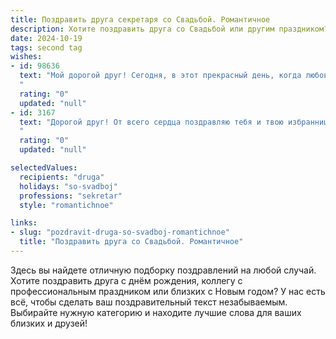 ```yaml
---
title: Поздравить друга секретаря со Свадьбой. Романтичное
description: Хотите поздравить друга со Свадьбой или другим праздником? Наш ИИ создаст незабываемое поздравление, а вы обязательно выделитесь среди других.  
date: 2024-10-19
tags: second tag
wishes:
- id: 98636
  text: "Мой дорогой друг! Сегодня, в этот прекрасный день, когда любовь торжествует, я хочу от всего сердца поздравить тебя с твоей свадьбой! Пусть ваша жизнь вместе будет такой же прекрасной и нежной, как этот романтический праздник.  Желаю вам бесконечного счастья, взаимной любви,  гармонии и понимания. Пусть ваша семейная жизнь будет наполнена радостью, теплом и  взаимной поддержкой, словно страницы любимой книги, которую вы будете писать вместе, строка за строкой.  Пусть секретом вашего счастья будет всегда оставаться ваша любовь!  Горько!
  "
  rating: "0"
  updated: "null"
- id: 3167
  text: "Дорогой друг! От всего сердца поздравляю тебя и твою избранницу с этим волшебным днем – днем рождения вашей семьи! Пусть ваша совместная жизнь будет наполнена нежностью, как лепестки самых изысканных цветов, сладостью, как поцелуи под луной, и гармонией, достойной самой искусной секретарши и ее второй половинки. Счастья вам и любви, которая с каждым годом будет только крепче!
  "
  rating: "0"
  updated: "null"

selectedValues:
  recipients: "druga"
  holidays: "so-svadboj"
  professions: "sekretar"
  style: "romantichnoe"

links:
- slug: "pozdravit-druga-so-svadboj-romantichnoe"
  title: "Поздравить друга со Свадьбой. Романтичное"
---
```


Здесь вы найдете отличную подборку поздравлений на любой случай.
Хотите поздравить друга с днём рождения, коллегу с профессиональным праздником или близких с Новым годом? У нас есть всё, чтобы сделать ваш поздравительный текст незабываемым. Выбирайте нужную категорию и находите лучшие слова для ваших близких и друзей!
